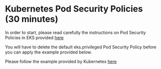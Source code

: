 # Kubernetes Pod Security Policies (30 minutes)

In order to start, please read carefully the instructions on Pod Security Policies in EKS provided [here](https://docs.aws.amazon.com/eks/latest/userguide/pod-security-policy.html)

You will have to delete the default eks.privileged Pod Security Policy before you can apply the example provided below.

Please follow the example provided by Kubernetes [here](https://kubernetes.io/docs/concepts/policy/pod-security-policy/#example)
